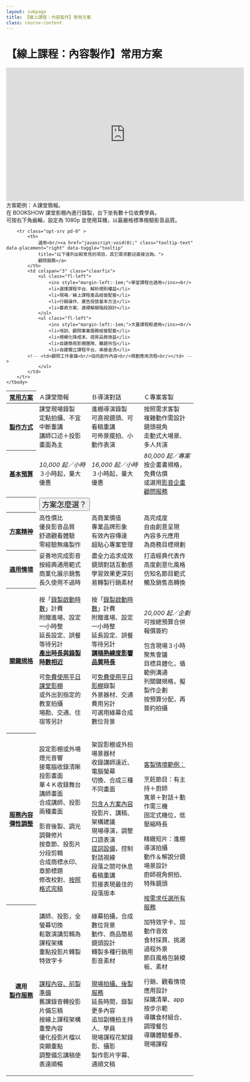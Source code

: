 ```yaml
---
layout: subpage
title: 【線上課程：內容製作】常用方案
class: course-content
---
```


# 【線上課程：內容製作】常用方案


<p class="video-iframe"><iframe width="640" height="360" src="https://www.youtube.com/embed/GsScs1ozOWg?rel=0&amp;showinfo=0" frameborder="0" 
	allow="autoplay; encrypted-media" allowfullscreen></iframe>
	方案範例：Ａ課堂簡報。<br/>
	在 BOOKSHOW 課堂影棚內進行錄製，台下坐有數十位收費學員。<br/>
	可按右下角齒輪，設定為 1080p 並使用耳機，以最嚴格標準檢驗影音品質。</p>


<table class="table table-bordered plan-features">
	<colgroup>
		<col span="1" width="16%">
		<col span="1" width="28%" class="bg-light-green">
		<col span="1" width="28%" class="bg-light-yellow">
		<col span="1" width="28%" class="bg-light-red">
	</colgroup>
	<thead>
		<tr class="plans">
			<th>
				<a href="javascript:void(0);" class="tooltip-text" data-placement="right" data-toggle="tooltip" 
				title="可按需求客製，先選擇初步方案，再向上增加預算與服務。">
				常用方案</a>
			</th>
			<td class="bg-green"	><span class="tx-lg">Ａ課堂簡報</span></td>
			<td class="bg-yellow"	><span class="tx-lg">Ｂ導演對話</span></td>
			<td class="bg-red"		><span class="tx-lg">Ｃ專案客製</span></td>
		</tr>
	</thead>
	<tbody>
		<tr class="produce">
			<th>
				<a href="javascript:void(0);" class="tooltip-text" data-placement="right" data-toggle="tooltip" 
				title="方案中的最重要產出目標，您將會收到相關的完稿檔案。">
				製作方式</a>
			</th>
			<td><span class="tx-md">課堂現場錄製</span><br/>定點拍攝、不宜中斷重講<br/>講師口述＋投影畫面為主<br/></td>
			<td><span class="tx-md">進棚導演錄製</span><br/>可直視鏡頭、可看稿重講<br/>可佈景擺拍、小動作表演<br/></td>
			<td><span class="tx-md">按照需求客製</span><br/>複雜動作需設計鏡頭視角<br/>走動式大場景、多人共演<br/></td>
		</tr>
		<tr class="prices">
			<th>
				<a href="javascript:void(0);" class="tooltip-text" data-placement="right" data-toggle="tooltip" 
				title="以 1,000 元為單位設定預算，將用於提昇規格品質數量、追加選用服務、應變修改彈性。">
				基本預算</a>
			</th>
			<td><em><span class="tx-lg">10,000</span> 起／小時</em><br/>３小時起，量大優惠</td>
			<td><em><span class="tx-lg">16,000</span> 起／小時</em><br/>３小時起，量大優惠</td>
			<td><em><span class="tx-lg">80,000</span> 起／專案</em><br/>按企畫書規格，免費估價<br/>或選用<ins>影音企畫顧問服務</ins></td>
		</tr>
		<tr class="plan-choice hidden pd-x-12">
			<th></th>
			<td colspan="3" class="bg-light-yellow">
				<button class="btn btn-info btn-block" type="submit" style="font:20px bold;" onclick="$('.plan-choice').toggleClass('hidden');">方案怎麼選？</button>
			</td>
		</tr>
		<tr class="spirit plan-choice tb-md">
			<th>
				<a href="javascript:void(0);" class="tooltip-text" data-placement="right" data-toggle="tooltip" 
				title="我們在各階方案中，設定不同製作目標，積極為您以及觀眾，創造以下主要價值。">
				方案精神</a>
			</th>
			<td class="bg-green"	>高性價比<br  />優良影音品質<br/>舒適觀看體驗<br/>零經驗無痛製作<br/></td>
			<td class="bg-yellow"	>高商業價值<br/>專業品牌形象<br/>有效內容傳達<br/>超貼心專案管理<br/></td>
			<td class="bg-red"		>高完成度<br  />自由創意呈現<br/>內容多元應用<br/>為商務目標規劃<br/></td>
		</tr>
		<tr class="scenario plan-choice tb-md">
			<th>
				<a href="javascript:void(0);" class="tooltip-text" data-placement="right" data-toggle="tooltip" 
				title="考慮您的需求情境，如果大致符合「其中任何一項」描述，該方案很可能就是您的最佳選擇。">
				適用情境</a>
			</th>
			<td class="bg-green"	>妥善地完成影音<br/>按經典通用範式<br/>商業化展示銷售<br/>長久使用不過時<br/></td>
			<td class="bg-yellow"	>盡全力追求成效<br/>鏡頭對話互動感<br/>學習效果更深刻<br/>易轉製行銷素材<br/></td>
			<td class="bg-red"		>打造經典代表作<br/>高度創意化風格<br/>仿知名節目範式<br/>觸及銷售高轉換<br/></td>
		</tr>
		<tr class="key-features pd-0">
			<th>
				<a href="javascript:void(0);" class="tooltip-text" data-placement="right" data-toggle="tooltip" 
				title="基本預算即可使用所有規格項目，BOOKSHOW 會視總預算與專案需求，彈性調整規格品質或數量。">
				關鍵規格</a>
			</th>
			<td>
				<p>
					按「<ins>錄製啟動時數</ins>」計費<br/>
					附贈進場、設定一小時整<br/>
					延長設定、誤餐等待另計<br/>
					<ins><strong>產出時長與錄製時數相近</strong></ins></p>
				<p>
					可<ins>免費使用平日課堂影棚</ins><br/>
					或外出到指定的教室拍攝<br/>
					場勘、交通、住宿等另計<br/>
				</p>
			</td>
			<td>
				<p>
					按「<ins>錄製啟動時數</ins>」計費<br/>
					附贈進場、設定一小時整<br/>
					延長設定、誤餐等待另計<br/>
					<ins><strong>講稿熟練度影響品質時長</strong></ins></p>
				<p>
					可<ins>免費使用平日影棚</ins>錄製<br/>
					外景器材、交通費用另計<br/>
					可選用綠幕合成數位背景<br/>
				</p>
			</td>
			<td>
				<p>
					<!-- 按「<ins>專案客製報價</ins>」計費<br/> -->
				</p>
				<p>
					<em><span class="tx-lg">20,000</span> 起／企劃</em><br/>
					可按總預算合併報價簽約<br/>
				</p>
				<p>
					包含現場３小時聚焦會議<br/>
					目標具體化，循範例溝通<br/>
					列關鍵規格，擬製作企劃<br/>
					按預算分配，再簽約拍攝<br/>
				</p>
			</td>
		</tr>
		<tr class="features pd-0">
			<th>
				<a href="javascript:void(0);" class="tooltip-text" data-placement="right" data-toggle="tooltip" 
				title="基本預算即可使用以下服務內容，BOOKSHOW 會視總預算與專案特性，彈性調整規格、品質、數量。">
				服務內容</a><br/>
				<a href="javascript:void(0);" class="tooltip-text" data-placement="right" data-toggle="tooltip" 
				title="您可以提出「比較重視、可以節省」的項目，讓預算更準確分配到刀口上。">
				彈性調整</a>
			</th>
			<td>
				<p>
					設定影棚或外場燈光音響<br/>
					接電腦收錄清晰投影畫面<br/>
					單４Ｋ收錄舞台講師畫面<br/>
					合成講師、投影兩種畫面<br/>
				</p>
				<p>
					影音後製、調光調聲修片<br/>
					按章節、投影片分段剪輯<br/>
					合成商標水印、章節標題<br/>
					修改校對、<a href="#" class="tooltip-text" data-placement="right" data-toggle="tooltip" 
					title="預設通用影片格式：*.mp4 / Full HD 1920x1080p H.264 AVC / 2ch 48kHz 16-bit aac">按照格式完稿</a>
				</p>
			</td>
			<td>
				<p>
					架設影棚或外拍場景器材<br/>
					收錄講師遠近、電腦螢幕<br/>
					切換、合成三種不同畫面<br/>
				</p>
				<p>
					<ins>包含Ａ方案內容</ins><br/>
					投影片、講稿、架構建議<br/>
					現場導演，調整口語表演<br/>
					<a href="#" class="tooltip-text" data-placement="right" data-toggle="tooltip" 
					title="配合講者習慣、呈現風格，再選擇使用提詞機、採訪機、側螢幕…等輔助設備">提詞設備</a>，控制對話視線<br/>
					段落之間可休息看稿重講<br/>
					剪接表現最佳的段落版本<br/>
				</p>
			</td>
			<td rowspan="3">
				<p>
					<ins>客製情境範例：</ins><br/>
				</p>
				<p>
					烹飪節目：有主持＋廚師<br/>
					寬景＋對話＋動作需三機<br/>
					固定式機位，低壓縮時長<br/>
				</p>
				<p>
					精緻短片：進棚導演拍攝<br/>
					動作＆解說分鏡場景設計<br/>
					廚師視角俯拍、特殊鏡頭<br/>
				</p>
				<p>
					<ins>按需求任選所有服務</ins><br/>
				</p>
				<p>
					加特效字卡、加動作音效<br/>
					食材採買、挑選過程外景<br/>
					節目風格包裝模板、素材<br/>
				</p>
				<p>
					行銷、觀看情境應用設計<br/>
					採購清單、app 按步示範<br/>
					導購食材組合、調理餐包<br/>
					導購體驗餐券、現場課程<br/>
				</p>
			</td>
		</tr>
		<tr class="opt-srv pd-0" >
			<th rowspan="2">
				選用<br/><a href="javascript:void(0);" class="tooltip-text" data-placement="right" data-toggle="tooltip" 
				title="以下僅列出較常見的項目，其它需求歡迎直接洽詢。">
				製作服務</a>
			</th>
			<td>
				<p>
					講師、投影，全螢幕切換<br/>
					鬆散演講剪輯為課程架構<br/>
					重點投影片轉製特效字卡<br/>
				</p>
			</td>
			<td>
				<p>
					綠幕拍攝，合成數位背景<br/>
					動作、商品簡易鏡頭設計<br/>
					轉製多種行銷用影音素材<br/>
				</p>
				<p>
				</p>
			</td>
		</tr>
		<tr class="opt-srv pd-0" >
			<td style="border-right:0px;">
				<p>
					<ins>課程內容、前製準備</ins><br/>
					舊課錄音轉投影片備忘稿<br/>
					按線上課程架構重整內容<br/>
					優化投影片檔以突顯重點<br/>
					調整備忘講稿使表達順暢<br/>
				</p>
			</td>
			<td style="border-left:0px;">
				<p>
					<ins>現場拍攝、後製服務</ins><br/>
					延長時間，錄製更多內容<br/>
					追加副機拍主持人、學員<br/>
					現場課程花絮錄影、攝影<br/>
					製作影片字幕、通順文稿<br/>
				</p>
			</td>
		</tr>

<!--
		<tr class="sm">
			<th><a href="#" class="tooltip-text" data-placement="right" data-toggle="tooltip" title="工具提示文字">
				製作流程</a>
			</th>
			<td><a href="#">Ａ方案製作流程</a></td>	
			<td><a href="#">Ｂ方案製作流程</a></td>	
			<td><a href="#">Ｃ方案製作流程</a></td>	
		</tr>
-->
		<tr class="opt-srv pd-0" >
			<th>
				選用<br/><a href="javascript:void(0);" class="tooltip-text" data-placement="right" data-toggle="tooltip" 
				title="以下僅列出較常見的項目，其它需求歡迎直接洽詢。">
				顧問服務</a>
			</th>
			<td colspan="3" class="clearfix">
				<ul class="fl-left">
					<ins style="margin-left:-1em;">單堂課程也適用</ins><br/>
					<li>選擇課程平台、解析規則權益</li>
					<li>現場／線上課程產品經營配套</li>
					<li>行銷操作、廣告投放基本方法</li>
					<li>募資方案、達標解鎖階段設計</li>
				</ul>
				<ul class="fl-left">
					<ins style="margin-left:-1em;">大量課程較適用</ins><br/>
					<li>培訓、顧問事業服務經營配套</li>
					<li>規模化降成本、提昇品質效益</li>
					<li>自建簡易影棚團隊、難題外包</li>
					<li>自建獨立課程平台、串接金流</li>
			<!-- <td>顧問工作會議<br/>協同創作內容<br/>規劃應用流程<br/></td> -->
				</ul>
			</td>	
		</tr>
	</tbody>
</table>


<script>
$(function () {
  $('[data-toggle="tooltip"]').tooltip()
});

/* $('.plan-choice').toggleClass('hidden'); */
</script>



<!--

### 這是 h3

<p class="video-iframe"><iframe width="640" height="360" src="https://www.youtube.com/embed/9iYhUHf3a3w?rel=0&amp;showinfo=0" frameborder="0" allow="autoplay; encrypted-media" allowfullscreen></iframe>方案範例：課程介紹影片、課程封面視覺、外購影音素材<br/>可按右下角齒輪，設定為 1080p 並使用耳機，以最嚴格標準檢驗影音品質</p>

#### 這是 h4

內文就這麼大

-	一二三四 
-	一二三四 
-	{:.multiline}
	**第一行要粗體**  
	第二行普通文字
-	三二三四
-	四二三四
-	 {:.multiline}  
	**五二三四**  
	六二三四  

七[連結][]四
八[再連](http://bookshow.tw/2)四

[連結]: http://bookshow.tw/1



*一星斜體 em*  
**二星粗體 strong**  
***三星粗斜體 strong em***

-->
